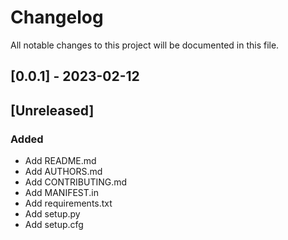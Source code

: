 # Changelog

All notable changes to this project will be documented in this file.

## [0.0.1] - 2023-02-12

## [Unreleased]

### Added

- Add README.md
- Add AUTHORS.md
- Add CONTRIBUTING.md
- Add MANIFEST.in
- Add requirements.txt
- Add setup.py
- Add setup.cfg